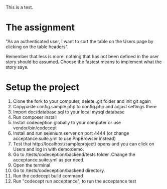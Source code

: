 This is a test.

The assignment
===
"As an authenticated user, I want to sort the table on the Users page by clicking on the table headers".

Remember that less is more: nothing that has not been defined in the user story should be assumed. Choose the fastest means to implement what the story says. 

Setup the project
====
1. Clone the fork to your computer, delete .git folder and init git again
2. Copypaste config.sample.php to config.php and adjust settings there
3. Import doc/database.sql to your local mysql database
4. Run composer install
5. Install codeception globally to your computer or use vendor/bin/codecept
6. Install and run selenium server on port 4444 (or change acceptance.suite.yml to use PhpBrowser instead) 
7. Test that http://localhost/sampleproject/ opens and you can click on Users and log in with demo:demo.
8. Go to /tests/codeception/backend/tests folder .Change the acceptance.suite.yml as per need.
9. Open the terminal
10. Go to /tests/codeception/backend directory.
11. Run the codecept build command
12. Run "codecept run acceptance", to run the acceptance test

 
